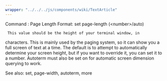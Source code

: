 ```yaml
---
wrapper: "../../../js/components/wiki/TextArticle"
---
```

Command : Page Length
Format:   set page-length (&lt;number&gt;/auto)

     This value should be the height of your terminal window, in
characters.  This is mainly used by the paging system, so it can show
you a full screen of text at a time.  The default is to attempt to
automatically determine your screen height, but if you want to override
it, you can set it to a number.  Autoterm must also be set on for
automatic screen dimension querying to work.

See also: set, page-width, autoterm, more
